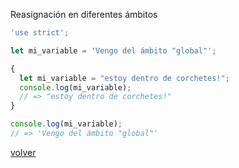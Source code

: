 Reasignación en diferentes ámbitos
```js
'use strict';

let mi_variable = 'Vengo del ámbito "global"';

{
  let mi_variable = "estoy dentro de corchetes!";
  console.log(mi_variable);
  // => "estoy dentro de corchetes!"
}

console.log(mi_variable);
// => 'Vengo del ámbito "global"'
```
[volver](#/let-caracteristicas)